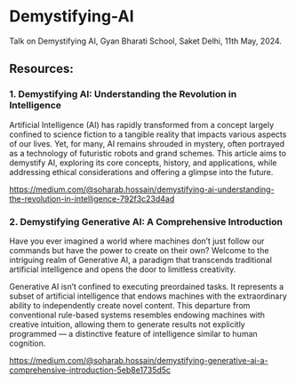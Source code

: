 # Demystifying-AI
Talk on Demystifying AI, Gyan Bharati School, Saket Delhi, 11th May, 2024.

## Resources:
### 1. Demystifying AI: Understanding the Revolution in Intelligence
Artificial Intelligence (AI) has rapidly transformed from a concept largely confined to science fiction to a tangible reality that impacts various aspects of our lives. Yet, for many, AI remains shrouded in mystery, often portrayed as a technology of futuristic robots and grand schemes. This article aims to demystify AI, exploring its core concepts, history, and applications, while addressing ethical considerations and offering a glimpse into the future.
   
https://medium.com/@soharab.hossain/demystifying-ai-understanding-the-revolution-in-intelligence-792f3c23d4ad
  
### 2. Demystifying Generative AI: A Comprehensive Introduction
Have you ever imagined a world where machines don’t just follow our commands but have the power to create on their own? Welcome to the intriguing realm of Generative AI, a paradigm that transcends traditional artificial intelligence and opens the door to limitless creativity.

Generative AI isn’t confined to executing preordained tasks. It represents a subset of artificial intelligence that endows machines with the extraordinary ability to independently create novel content. This departure from conventional rule-based systems resembles endowing machines with creative intuition, allowing them to generate results not explicitly programmed — a distinctive feature of intelligence similar to human cognition.

https://medium.com/@soharab.hossain/demystifying-generative-ai-a-comprehensive-introduction-5eb8e1735d5c

